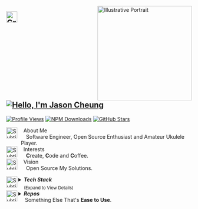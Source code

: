 <!-- Header -->
<!-- <a href="#"><img width="100%" alt="Garland, Streamer" src="https://github.com/user-attachments/assets/7e2dc14a-11c4-460a-b2c8-c01457c5e48a"></a> -->
<!-- region Introduce -->
<a href="#greeting"><img width="256" align="right" alt="Illustrative Portrait" src="https://media.giphy.com/media/RLJlww7swF5i1dD0gm/giphy.gif"></a>
<h2 id="greeting">
<a href="#greeting"><img width="30" align="left" alt="Greeting Emoji" src="https://media.giphy.com/media/hvRJCLFzcasrR4ia7z/giphy.gif"></a>&nbsp;
<a href="#greeting">
  <picture>
    <source media="(prefers-color-scheme: dark)" srcset="https://readme-typing-svg.demolab.com?font=Borel&size=21&duration=3000&pause=1000&color=FFEC99&vCenter=true&width=350&height=36&lines=Hello%2C+I'm+Jason+Zhang;%E4%BD%A0%E5%A5%BD%2C+%E6%88%91%E6%98%AF%E5%BC%A0%E5%AD%90%E9%91%AB;%E3%81%93%E3%82%93%E3%81%AB%E3%81%A1%E3%81%AF%E3%80%81%E3%83%81%E3%83%A7%E3%82%A6%E3%83%BB%E3%82%B7%E3%83%BC%E3%82%B7%E3%83%B3+%E3%81%A7%E3%81%99;%EC%95%88%EB%85%95%ED%95%98%EC%84%B8%EC%9A%94%2C+%EC%9E%A5%EC%9E%90%EC%8B%A0%EC%9E%85%EB%8B%88%EB%8B%A4;Hola%2C+soy+Jason+Zhang;Bonjour%2C+je+suis++Jason+Zhang;Ciao%2C+sono+Jason+Zhang;Ol%C3%A1%2C+eu+sou+Jason+Zhang;%E0%A4%A8%E0%A4%AE%E0%A4%B8%E0%A5%8D%E0%A4%A4%E0%A5%87%2C+%E0%A4%AE%E0%A5%88%E0%A4%82+Jason+Zhang+%E0%A4%B9%E0%A5%82%E0%A4%81;%D0%9F%D1%80%D0%B8%D0%B2%D0%B5%D1%82%2C+%D1%8F+Jason+Zhang;Hallo%2C+ich+bin+Jason+Zhang;Hai%2C+saya+Jason+Zhang" />
    <img alt="Hello, I'm Jason Cheung" src="https://readme-typing-svg.demolab.com?font=Borel&size=21&duration=3000&pause=1000&color=FFCC5B&vCenter=true&width=350&height=36&lines=Hello%2C+I'm+Jason+Zhang;%E4%BD%A0%E5%A5%BD%2C+%E6%88%91%E6%98%AF%E5%BC%A0%E5%AD%90%E9%91%AB;%E3%81%93%E3%82%93%E3%81%AB%E3%81%A1%E3%81%AF%E3%80%81%E3%83%81%E3%83%A7%E3%82%A6%E3%83%BB%E3%82%B7%E3%83%BC%E3%82%B7%E3%83%B3+%E3%81%A7%E3%81%99;%EC%95%88%EB%85%95%ED%95%98%EC%84%B8%EC%9A%94%2C+%EC%9E%A5%EC%9E%90%EC%8B%A0%EC%9E%85%EB%8B%88%EB%8B%A4;Hola%2C+soy+Jason+Zhang;Bonjour%2C+je+suis++Jason+Zhang;Ciao%2C+sono+Jason+Zhang;Ol%C3%A1%2C+eu+sou+Jason+Zhang;%E0%A4%A8%E0%A4%AE%E0%A4%B8%E0%A5%8D%E0%A4%A4%E0%A5%87%2C+%E0%A4%AE%E0%A5%88%E0%A4%82+Jason+Zhang+%E0%A4%B9%E0%A5%82%E0%A4%81;%D0%9F%D1%80%D0%B8%D0%B2%D0%B5%D1%82%2C+%D1%8F+Jason+Zhang;Hallo%2C+ich+bin+Jason+Zhang;Hai%2C+saya+Jason+Zhang" />
  </picture>
</a>
</h2>
<p>
  <a href="https://github.com/kabeep"><img alt="Profile Views" src="https://komarev.com/ghpvc/?username=kabeep&abbreviated=true&color=grey&label=VIEWS"></a>
  <a href="https://www.npmjs.com/~marowak"><img alt="NPM Downloads" src="https://img.shields.io/npm-stat/dm/marowak?logo=npm&logoColor=ffffff&label=DOWNLOADS&labelColor=cb0000&color=cb0000"></a>
  <a href="https://github.com/kabeep"><img alt="GitHub Stars" src="https://img.shields.io/github/stars/kabeep?style=flat&logo=apachespark&logoColor=ffffff&label=STARS&labelColor=f0772b&color=f0772b"></a>
</p>
<dl id="introduce">
  <a href="#introduce"><img width="30" align="left" alt="Subtitle Bullet" src="https://media.giphy.com/media/TJxvPD9feTRkE7sA2O/giphy.gif"></a>
  <dt>&emsp;About Me</dt>
  <dd>&emsp;Software Engineer, Open Source Enthusiast and Amateur Ukulele Player. </dd>
  <a href="#introduce"><img width="30" align="left" alt="Subtitle Bullet" src="https://media.giphy.com/media/MarrFuOq14UIITAQId/giphy.gif"></a>
  <dt>&emsp;Interests</dt>
  <dd>&emsp;<b>C</b>reate, <b>C</b>ode and <b>C</b>offee.</dd>
  <a href="#introduce"><img width="30" align="left" alt="Subtitle Bullet" src="https://media.giphy.com/media/jH9W6jy1I8kizcTz42/giphy.gif"></a>
  <dt>&emsp;Vision</dt>
  <dd>&emsp;Open Source My Solutions.</dd>
</dl>
<!-- endregion -->
<!-- region Tech Stack -->
<div id="tech-stack">
  <a href="#tech-stack"><img width="30" align="left" alt="Subtitle Bullet" src="https://media.giphy.com/media/LrFh3BUJhh7xEzl3TB/giphy.gif"></a>
  <details>
    <summary>
      <b><em>Tech Stack</em></b>
      <br />
      <sub>&emsp;&nbsp;(Expand to View Details)</sub>
    </summary>
    <br />
    <a href="https://github.com/tandpfun/skill-icons#icons-list">
      <picture>
        <source media="(prefers-color-scheme: dark)" srcset="https://skillicons.dev/icons?i=html%2Ccss%2Cjs%2Cts%2Crust%2Csass%2Credux%2Csvelte%2Cbootstrap%2Cstyledcomponents%2Cwasm%2Cgulp%2Cjest%2Csentry%2Cselenium%2Cgit%2Cdocker%2Cnginx%2Cbabel%2Celectron%2Cless%2Cbash%2Cpy%2Cregex%2Cmd%2Csvg%2Creact%2Cvue%2Cpinia%2Cnodejs%2Cnestjs%2Cexpress%2Cgraphql%2Cpostgres%2Cmaterialui%2Ctailwind%2Cemotion%2Cnext%2Cnuxt%2Cwebpack%2Cvite%2Crollup%2Cvitest%2Ccypress%2Cyarn%2Cpnpm%2Cnpm%2Cbun%2Cdeno%2Cgithub%2Cjenkins%2Cvercel%2Cidea%2Cwebstorm%2Cvscode%2Csublime%2Cvim%2Cwindows%2Capple%2Clinux" />
        <img
          alt="html,css,js,ts,rust,sass,redux,svelte,bootstrap,styledcomponents,wasm,gulp,jest,sentry,selenium,git,docker,nginx,babel,electron,less,bash,py,regex,md,svg,react,vue,pinia,nodejs,nestjs,express,graphql,postgres,materialui,tailwind,emotion,next,nuxt,webpack,vite,rollup,vitest,cypress,yarn,pnpm,npm,bun,deno,github,jenkins,vercel,idea,webstorm,vscode,sublime,vim,windows,apple,linux"
          src="https://skillicons.dev/icons?i=html,css,js,ts,rust,sass,redux,svelte,bootstrap,styledcomponents,wasm,gulp,jest,sentry,selenium,git,docker,nginx,babel,electron,less,bash,py,regex,md,svg,react,vue,pinia,nodejs,nestjs,express,graphql,postgres,materialui,tailwind,emotion,next,nuxt,webpack,vite,rollup,vitest,cypress,yarn,pnpm,npm,bun,deno,github,jenkins,vercel,idea,webstorm,vscode,sublime,vim,windows,apple,linux&theme=light"
        />
      </picture>
    </a>
  </details>
</div>
<!-- endregion -->
<!-- region Activity -->
<!-- <div id="activity"> -->
<!--   <a href="#activity"><img width="30" align="left" alt="Subtitle Bullet" src="https://media.giphy.com/media/LoNHyvkfL8KCg7VQZh/giphy.gif"></a> -->
<!--   <details> -->
<!--     <summary id="article"> -->
<!--       <b><em>Activity</em></b> -->
<!--       <br /> -->
<!--       <span>&emsp;&nbsp;Current Work On.</span> -->
<!--     </summary> -->
    <!-- Article A -->
<!--     <a href="https://github.com/kabeep/node-translate-cli"> -->
<!--       <img alt="Repository Intro (kabeep/node-translate-cli)" src="https://readme-typing-svg.demolab.com?font=Cherry+Bomb+One&size=22&duration=1000&pause=1000&color=FFE666&background=FFFFFF00&center=true&vCenter=true&repeat=false&width=472&height=36&lines=Use+translation+without+token+in+the+terminal."> -->
<!--       <img alt="Repository Card (kabeep/node-translate-cli)" src="https://svg.bookmark.style/api?url=https://github.com/kabeep/node-translate-cli&mode=light&style=horizontal"> -->
<!--     </a> -->
    <!-- PATH A -->
<!--     <div align="center"> -->
<!--       <a href="#activity"> -->
<!--         <picture> -->
<!--           <source media="(prefers-color-scheme: dark)" srcset="https://github.com/user-attachments/assets/4cc8f0bd-a1a8-4f5f-bf8a-59639591c17e" /> -->
<!--           <img width="384" alt="Roadmap Path LTR" src="https://github.com/user-attachments/assets/2df51f57-8034-4c3b-adda-090a91c26266" /> -->
<!--         </picture> -->
<!--       </a> -->
<!--     </div> -->
    <!-- Article B -->
<!--     <a href="https://github.com/kabeep/node-translate-i18n"> -->
<!--       <img align="right" alt="Repository Intro (kabeep/node-translate-i18n)" src="https://readme-typing-svg.demolab.com?font=Cherry+Bomb+One&size=24&duration=1000&pause=1000&color=F286A6&background=FFFFFF00&center=true&vCenter=true&repeat=false&width=472&height=36&lines=Translate+localized+file+to+mutil-lang,+fast."> -->
<!--       <img align="right" alt="Repository Card (kabeep/node-translate-i18n)" src="https://svg.bookmark.style/api?url=https://github.com/kabeep/node-translate-i18n&mode=light&style=horizontal"> -->
<!--     </a> -->
    <!-- PATH B -->
<!--     <div align="center"> -->
<!--       <a href="#activity"> -->
<!--         <picture> -->
<!--           <source media="(prefers-color-scheme: dark)" srcset="https://github.com/user-attachments/assets/1a00539a-5f1b-4281-8ae4-01ca85deeb9c" /> -->
<!--           <img width="384" alt="Roadmap Path RTL" src="https://github.com/user-attachments/assets/cf51eab0-9497-4b9e-b521-f350730030eb" /> -->
<!--         </picture> -->
<!--       </a> -->
<!--     </div> -->
    <!-- Article C -->
<!--     <a href="https://github.com/kabeep/node-paddle-ocr"> -->
<!--       <img alt="Repository Intro (kabeep/node-paddle-ocr)" src="https://readme-typing-svg.demolab.com?font=Cherry+Bomb+One&size=24&duration=1000&pause=1000&color=8F7DE8&background=FFFFFF00&center=true&vCenter=true&repeat=false&width=530&height=36&lines=Multilingual+OCR+is+used+offline+in+the+terminal."> -->
<!--       <img alt="Repository Card (kabeep/node-paddle-ocr)" src="https://svg.bookmark.style/api?url=https://github.com/kabeep/node-paddle-ocr&mode=light&style=horizontal"> -->
<!--     </a> -->
    <!-- PATH C -->
<!--     <div align="center"> -->
<!--       <a href="#activity"> -->
<!--         <picture> -->
<!--           <source media="(prefers-color-scheme: dark)" srcset="https://github.com/user-attachments/assets/d84ed7bf-1ecf-4aca-b57d-24d457008cae" /> -->
<!--           <img width="256" alt="Roadmap Path Future" src="https://github.com/user-attachments/assets/436b305d-05f4-4f83-a0e6-77e320d20e21" /> -->
<!--         </picture> -->
<!--       </a> -->
<!--     </div> -->
<!--   </details> -->
<!-- </div> -->
<!-- endregion -->
<!-- region Repos -->
<div id="repos">
  <a href="#repos"><img width="30" align="left" alt="Subtitle Bullet" src="https://media.giphy.com/media/LoNHyvkfL8KCg7VQZh/giphy.gif"></a>
<!--   <a href="#repos"><img width="30" align="left" alt="Subtitle Bullet" src="https://media.giphy.com/media/zSRyPpY6jnexQoFddD/giphy.gif"></a> -->
  <details>
    <summary>
      <b><em>Repos</em></b>
      <br />
      <span>&emsp;&nbsp;Something Else That's <b>Ease to Use</b>.</span>
    </summary>
    <!-- region CLI -->
    <h3>Command Line</h3>
    <a href="https://github.com/kabeep/node-translate-cli">
      <picture>
        <source media="(prefers-color-scheme: dark)" srcset="https://github-readme-stats.vercel.app/api/pin/?username=kabeep&repo=node-translate-cli&title_color=4493f8&icon_color=9198a1&text_color=9198a1&border_color=3d444d&bg_color=0d1117" />
        <img alt="Repository Card (kabeep/node-translate-cli)" src="https://github-readme-stats.vercel.app/api/pin/?username=kabeep&repo=node-translate-cli&title_color=0969da&icon_color=59636e&text_color=59636e&border_color=d1d9e0&bg_color=fff" />
      </picture>
    </a>
    <a href="https://github.com/kabeep/node-translate-i18n">
      <picture>
        <source media="(prefers-color-scheme: dark)" srcset="https://github-readme-stats.vercel.app/api/pin/?username=kabeep&repo=node-translate-i18n&title_color=4493f8&icon_color=9198a1&text_color=9198a1&border_color=3d444d&bg_color=0d1117" />
        <img alt="Repository Card (kabeep/node-translate-i18n)" src="https://github-readme-stats.vercel.app/api/pin/?username=kabeep&repo=node-translate-i18n&title_color=0969da&icon_color=59636e&text_color=59636e&border_color=d1d9e0&bg_color=fff" />
      </picture>
    </a>
    <br />
    <a href="https://github.com/kabeep/forex-cli">
      <picture>
        <source media="(prefers-color-scheme: dark)" srcset="https://github-readme-stats.vercel.app/api/pin/?username=kabeep&repo=forex-cli&title_color=4493f8&icon_color=9198a1&text_color=9198a1&border_color=3d444d&bg_color=0d1117" />
        <img alt="Repository Card (kabeep/forex-cli)" src="https://github-readme-stats.vercel.app/api/pin/?username=kabeep&repo=forex-cli&title_color=0969da&icon_color=59636e&text_color=59636e&border_color=d1d9e0&bg_color=fff" />
      </picture>
    </a>
    <a href="https://github.com/kabeep/palette-cli">
      <picture>
        <source media="(prefers-color-scheme: dark)" srcset="https://github-readme-stats.vercel.app/api/pin/?username=kabeep&repo=palette-cli&title_color=4493f8&icon_color=9198a1&text_color=9198a1&border_color=3d444d&bg_color=0d1117" />
        <img alt="Repository Card (kabeep/palette-cli)" src="https://github-readme-stats.vercel.app/api/pin/?username=kabeep&repo=palette-cli&title_color=0969da&icon_color=59636e&text_color=59636e&border_color=d1d9e0&bg_color=fff" />
      </picture>
    </a>
    <br />
    <a href="https://github.com/kabeep/lunar-birthday-cli">
      <picture>
        <source media="(prefers-color-scheme: dark)" srcset="https://github-readme-stats.vercel.app/api/pin/?username=kabeep&repo=lunar-birthday-cli&title_color=4493f8&icon_color=9198a1&text_color=9198a1&border_color=3d444d&bg_color=0d1117" />
        <img alt="Repository Card (kabeep/lunar-birthday-cli)" src="https://github-readme-stats.vercel.app/api/pin/?username=kabeep&repo=lunar-birthday-cli&title_color=0969da&icon_color=59636e&text_color=59636e&border_color=d1d9e0&bg_color=fff" />
      </picture>
    </a>
    <a href="https://github.com/kabeep/yeareport">
      <picture>
        <source media="(prefers-color-scheme: dark)" srcset="https://github-readme-stats.vercel.app/api/pin/?username=kabeep&repo=yeareport&title_color=4493f8&icon_color=9198a1&text_color=9198a1&border_color=3d444d&bg_color=0d1117" />
        <img alt="Repository Card (kabeep/yeareport)" src="https://github-readme-stats.vercel.app/api/pin/?username=kabeep&repo=yeareport&title_color=0969da&icon_color=59636e&text_color=59636e&border_color=d1d9e0&bg_color=fff" />
      </picture>
    </a>
    <br />
    <a href="https://github.com/gengark/netease-cloud-music-download">
      <picture>
        <source media="(prefers-color-scheme: dark)" srcset="https://github-readme-stats.vercel.app/api/pin/?username=gengark&repo=netease-cloud-music-download&title_color=4493f8&icon_color=9198a1&text_color=9198a1&border_color=3d444d&bg_color=0d1117" />
        <img alt="Repository Card (gengark/netease-cloud-music-download)" src="https://github-readme-stats.vercel.app/api/pin/?username=gengark&repo=netease-cloud-music-download&title_color=0969da&icon_color=59636e&text_color=59636e&border_color=d1d9e0&bg_color=fff" />
      </picture>
    </a>
    <a href="https://github.com/kabeep/neoconfig">
      <picture>
        <source media="(prefers-color-scheme: dark)" srcset="https://github-readme-stats.vercel.app/api/pin/?username=kabeep&repo=neoconfig&title_color=4493f8&icon_color=9198a1&text_color=9198a1&border_color=3d444d&bg_color=0d1117" />
        <img alt="Repository Card (kabeep/neoconfig)" src="https://github-readme-stats.vercel.app/api/pin/?username=kabeep&repo=neoconfig&title_color=0969da&icon_color=59636e&text_color=59636e&border_color=d1d9e0&bg_color=fff" />
      </picture>
    </a>
    <br />
    <a href="https://github.com/kabeep/node-paddle-ocr">
      <picture>
        <source media="(prefers-color-scheme: dark)" srcset="https://github-readme-stats.vercel.app/api/pin/?username=kabeep&repo=node-paddle-ocr&title_color=4493f8&icon_color=9198a1&text_color=9198a1&border_color=3d444d&bg_color=0d1117" />
        <img alt="Repository Card (kabeep/node-paddle-ocr)" src="https://github-readme-stats.vercel.app/api/pin/?username=kabeep&repo=node-paddle-ocr&title_color=0969da&icon_color=59636e&text_color=59636e&border_color=d1d9e0&bg_color=fff" />
      </picture>
    </a>
    <!-- endregion -->
    <!-- region Util -->
    <h3>Utility</h3>
    <a href="https://github.com/kabeep/exception">
      <picture>
        <source media="(prefers-color-scheme: dark)" srcset="https://github-readme-stats.vercel.app/api/pin/?username=kabeep&repo=exception&title_color=4493f8&icon_color=9198a1&text_color=9198a1&border_color=3d444d&bg_color=0d1117" />
        <img alt="Repository Card (kabeep/exception)" src="https://github-readme-stats.vercel.app/api/pin/?username=kabeep&repo=exception&title_color=0969da&icon_color=59636e&text_color=59636e&border_color=d1d9e0&bg_color=fff" />
      </picture>
    </a>
    <a href="https://github.com/kabeep/palette">
      <picture>
        <source media="(prefers-color-scheme: dark)" srcset="https://github-readme-stats.vercel.app/api/pin/?username=kabeep&repo=palette&title_color=4493f8&icon_color=9198a1&text_color=9198a1&border_color=3d444d&bg_color=0d1117" />
        <img alt="Repository Card (kabeep/palette)" src="https://github-readme-stats.vercel.app/api/pin/?username=kabeep&repo=palette&title_color=0969da&icon_color=59636e&text_color=59636e&border_color=d1d9e0&bg_color=fff" />
      </picture>
    </a>
    <br />
    <a href="https://github.com/kabeep/node-translate">
      <picture>
        <source media="(prefers-color-scheme: dark)" srcset="https://github-readme-stats.vercel.app/api/pin/?username=kabeep&repo=node-translate&title_color=4493f8&icon_color=9198a1&text_color=9198a1&border_color=3d444d&bg_color=0d1117" />
        <img alt="Repository Card (kabeep/node-translate)" src="https://github-readme-stats.vercel.app/api/pin/?username=kabeep&repo=node-translate&title_color=0969da&icon_color=59636e&text_color=59636e&border_color=d1d9e0&bg_color=fff" />
      </picture>
    </a>
    <a href="https://github.com/kabeep/forex">
      <picture>
        <source media="(prefers-color-scheme: dark)" srcset="https://github-readme-stats.vercel.app/api/pin/?username=kabeep&repo=forex&title_color=4493f8&icon_color=9198a1&text_color=9198a1&border_color=3d444d&bg_color=0d1117" />
        <img alt="Repository Card (kabeep/forex)" src="https://github-readme-stats.vercel.app/api/pin/?username=kabeep&repo=forex&title_color=0969da&icon_color=59636e&text_color=59636e&border_color=d1d9e0&bg_color=fff" />
      </picture>
    </a>
    <br />
    <a href="https://github.com/kabeep/lunar-date-fns">
      <picture>
        <source media="(prefers-color-scheme: dark)" srcset="https://github-readme-stats.vercel.app/api/pin/?username=kabeep&repo=lunar-date-fns&title_color=4493f8&icon_color=9198a1&text_color=9198a1&border_color=3d444d&bg_color=0d1117" />
        <img alt="Repository Card (kabeep/lunar-date-fns)" src="https://github-readme-stats.vercel.app/api/pin/?username=kabeep&repo=lunar-date-fns&title_color=0969da&icon_color=59636e&text_color=59636e&border_color=d1d9e0&bg_color=fff" />
      </picture>
    </a>
    <a href="https://github.com/kabeep/zodiac-animals">
      <picture>
        <source media="(prefers-color-scheme: dark)" srcset="https://github-readme-stats.vercel.app/api/pin/?username=kabeep&repo=zodiac-animals&title_color=4493f8&icon_color=9198a1&text_color=9198a1&border_color=3d444d&bg_color=0d1117" />
        <img alt="Repository Card (kabeep/zodiac-animals)" src="https://github-readme-stats.vercel.app/api/pin/?username=kabeep&repo=zodiac-animals&title_color=0969da&icon_color=59636e&text_color=59636e&border_color=d1d9e0&bg_color=fff" />
      </picture>
    </a>
    <br />
    <a href="https://github.com/kabeep/node-steam-library">
      <picture>
        <source media="(prefers-color-scheme: dark)" srcset="https://github-readme-stats.vercel.app/api/pin/?username=kabeep&repo=node-steam-library&title_color=4493f8&icon_color=9198a1&text_color=9198a1&border_color=3d444d&bg_color=0d1117" />
        <img alt="Repository Card (kabeep/node-steam-library)" src="https://github-readme-stats.vercel.app/api/pin/?username=kabeep&repo=node-steam-library&title_color=0969da&icon_color=59636e&text_color=59636e&border_color=d1d9e0&bg_color=fff" />
      </picture>
    </a>
    <a href="https://github.com/kabeep/node-clipboard-image">
      <picture>
        <source media="(prefers-color-scheme: dark)" srcset="https://github-readme-stats.vercel.app/api/pin/?username=kabeep&repo=node-clipboard-image&title_color=4493f8&icon_color=9198a1&text_color=9198a1&border_color=3d444d&bg_color=0d1117" />
        <img alt="Repository Card (kabeep/node-clipboard-image)" src="https://github-readme-stats.vercel.app/api/pin/?username=kabeep&repo=node-clipboard-image&title_color=0969da&icon_color=59636e&text_color=59636e&border_color=d1d9e0&bg_color=fff" />
      </picture>
    </a>
    <!-- endregion -->
    <!-- region Misc -->
    <h3>Misc</h3>
    <a href="https://github.com/kabeep/git-short-dir-prompt">
      <picture>
        <source media="(prefers-color-scheme: dark)" srcset="https://github-readme-stats.vercel.app/api/pin/?username=kabeep&repo=git-short-dir-prompt&title_color=4493f8&icon_color=9198a1&text_color=9198a1&border_color=3d444d&bg_color=0d1117" />
        <img alt="Repository Card (kabeep/git-short-dir-prompt)" src="https://github-readme-stats.vercel.app/api/pin/?username=kabeep&repo=git-short-dir-prompt&title_color=0969da&icon_color=59636e&text_color=59636e&border_color=d1d9e0&bg_color=fff" />
      </picture>
    </a>
    <a href="https://github.com/kabeep/process-source-tracer">
      <picture>
        <source media="(prefers-color-scheme: dark)" srcset="https://github-readme-stats.vercel.app/api/pin/?username=kabeep&repo=process-source-tracer&title_color=4493f8&icon_color=9198a1&text_color=9198a1&border_color=3d444d&bg_color=0d1117" />
        <img alt="Repository Card (kabeep/process-source-tracer)" src="https://github-readme-stats.vercel.app/api/pin/?username=kabeep&repo=process-source-tracer&title_color=0969da&icon_color=59636e&text_color=59636e&border_color=d1d9e0&bg_color=fff" />
      </picture>
    </a>
    <!-- endregion -->
  </details>
</div>
<!-- endregion -->
<!-- Footer -->
<!-- <a href="#introduce"><img width="100%" alt="Garland, Streamer" src="https://github.com/user-attachments/assets/60dfd76a-28b8-4647-b3ec-297c7d48653f"></a> -->

<!-- region Citation

[coding-penguin]: https://media.giphy.com/media/WIQ0N0OUvei1OW1h9Z/giphy.gif
[yawning-cats]: https://media.giphy.com/media/SAUC2JGsZvZMl6mq7D/giphy.gif
[pretty-dog]: https://media.giphy.com/media/6GjpHUATYwoTkN9x9w/giphy.gif
[flower-corner]: https://media.giphy.com/media/VEtksA8luiuSrzCjgm/giphy.gif

[html]: https://media.giphy.com/media/XAxylRMCdpbEWUAvr8/giphy.gif
[css]: https://media.giphy.com/media/fsEaZldNC8A1PJ3mwp/giphy.gif
[js]: https://media.giphy.com/media/ln7z2eWriiQAllfVcn/giphy.gif
[nodejs]: https://media.giphy.com/media/kdFc8fubgS31b8DsVu/giphy.gif
[python]: https://media.giphy.com/media/LMt9638dO8dftAjtco/giphy.gif
[react]: https://media.giphy.com/media/eNAsjO55tPbgaor7ma/giphy.gif
[vue]: https://media.giphy.com/media/VgGthkhUvGgOit7Y9i/giphy.gif
[angular]: https://media.giphy.com/media/XEDIHHp3i8bVoEdxd7/giphy.gif
[svelte]: https://media.giphy.com/media/jt8MTVXyipqoL6vgku/giphy.gif
[bootstrap]: https://media.giphy.com/media/Sr8xDpMwVKOHUWDVRD/giphy.gif
[github]: https://media.giphy.com/media/du3J3cXyzhj75IOgvA/giphy.gif
[vscode]: https://media.giphy.com/media/IdyAQJVN2kVPNUrojM/giphy.gif
[sublime]: https://media.giphy.com/media/jnDKffgCfGYOp6cMTK/giphy.gif
[browser]: https://media.giphy.com/media/j5zY9FKGwp1YVZ2YFV/giphy.gif

endregion -->
